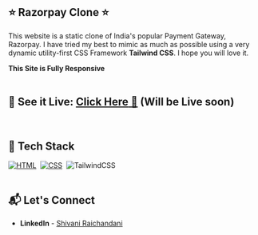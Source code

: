 ## ⭐ Razorpay Clone ⭐

This website is a static clone of India's popular Payment Gateway, Razorpay. I have tried my best to mimic as much as possible using a very dynamic utility-first CSS Framework **Tailwind CSS**. I hope you will love it.

**This Site is Fully Responsive**
<br>
<br>

## 📌 **See it Live:** <a href="#">**Click Here** 🚀</a> (Will be Live soon)

<br>

## 📌 Tech Stack

[![HTML](https://img.shields.io/badge/html5%20-%23E34F26.svg?&style=for-the-badge&logo=html5&logoColor=white)](https://github.com/prakash-naikwadi)&nbsp;
[![CSS](https://img.shields.io/badge/css3%20-%231572B6.svg?&style=for-the-badge&logo=css3&logoColor=white)](https://github.com/prakash-naikwadi)&nbsp;
<img alt="TailwindCSS" src="https://img.shields.io/badge/Tailwind_CSS-38B2AC?style=for-the-badge&logo=tailwind-css&logoColor=white"/>&nbsp;
<br>
<br>

## 📬 Let's Connect

- **LinkedIn** - [Shivani Raichandani](https://www.linkedin.com/in/shivani111/)